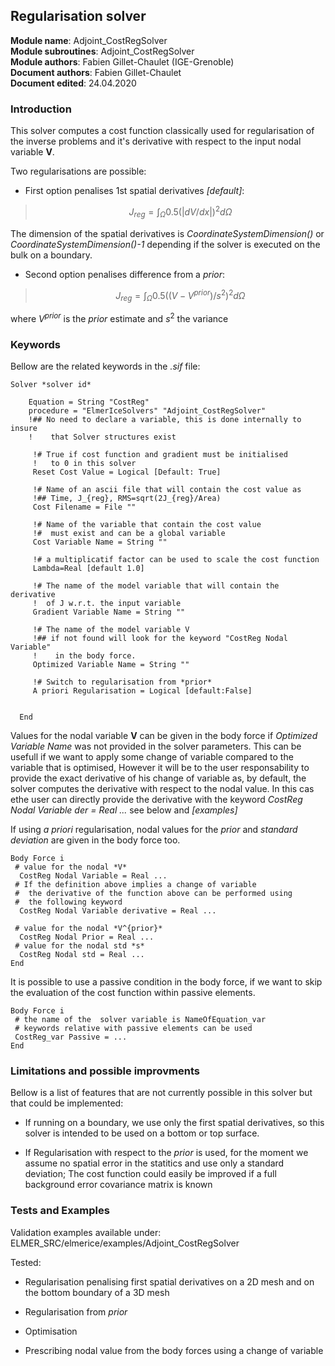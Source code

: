 ## Regularisation solver

**Module name**: Adjoint_CostRegSolver  
**Module subroutines**: Adjoint_CostRegSolver  
**Module authors**: Fabien Gillet-Chaulet (IGE-Grenoble)  
**Document authors**: Fabien Gillet-Chaulet  
**Document edited**: 24.04.2020  


### Introduction
This solver computes a cost function classically used for regularisation of the inverse problems 
and it's derivative with respect to the input nodal variable **V**.

Two regularisations are possible:  

- First option penalises 1st spatial derivatives *[default]*:

> $$ J_{reg} = \int_{\Omega} 0.5  (|dV/dx|)^2 d\Omega $$

The dimension of the spatial derivatives is *CoordinateSystemDimension()* or *CoordinateSystemDimension()-1*
depending if the solver is executed on the bulk on a boundary.

- Second option penalises difference from a *prior*:

> $$ J_{reg} = \int_{\Omega} 0.5  ((V-V^{prior})/s^2)^2 d\Omega $$


where $V^{prior}$ is the *prior* estimate and $s^2$ the variance 


### Keywords

Bellow are the related keywords in the *.sif* file:  


```
Solver *solver id* 
  
    Equation = String "CostReg"  
    procedure = "ElmerIceSolvers" "Adjoint_CostRegSolver"
    !## No need to declare a variable, this is done internally to insure
    !    that Solver structures exist
 
     !# True if cost function and gradient must be initialised 
     !   to 0 in this solver
     Reset Cost Value = Logical [Default: True]

     !# Name of an ascii file that will contain the cost value as
     !## Time, J_{reg}, RMS=sqrt(2J_{reg}/Area)
     Cost Filename = File ""
     
     !# Name of the variable that contain the cost value
     !#  must exist and can be a global variable
     Cost Variable Name = String ""
     
     !# a multiplicatif factor can be used to scale the cost function
     Lambda=Real [default 1.0]
     
     !# The name of the model variable that will contain the derivative
     !  of J w.r.t. the input variable
     Gradient Variable Name = String ""

     !# The name of the model variable V
     !## if not found will look for the keyword "CostReg Nodal Variable" 
     !    in the body force.
     Optimized Variable Name = String ""

     !# Switch to regularisation from *prior*
     A priori Regularisation = Logical [default:False]
     
      
  End

```

Values for the nodal variable **V** can be given in the body force if  *Optimized Variable Name* was
not provided in the solver parameters. 
This can be usefull if we want to apply some change of variable compared to the variable that is optimised,
However it will be to the user responsability to provide the exact derivative of his change of variable 
as, by default, the solver computes the derivative with respect to the nodal value.
In this cas ethe user can directly provide the derivative with the keyword *CostReg Nodal Variable der = Real ...*
see below and *[examples]*

If using *a priori* regularisation, nodal values for the *prior* and *standard deviation* are given in the body force too.

```
Body Force i
 # value for the nodal *V*
  CostReg Nodal Variable = Real ...
 # If the definition above implies a change of variable
 #  the derivative of the function above can be performed using 
 #  the following keyword
  CostReg Nodal Variable derivative = Real ...

 # value for the nodal *V^{prior}*
  CostReg Nodal Prior = Real ...
 # value for the nodal std *s*
  CostReg Nodal std = Real ...
End
```

It is possible to use a passive condition in the body force, if we want to skip the evaluation of the cost function within passive elements.

```
Body Force i
 # the name of the  solver variable is NameOfEquation_var
 # keywords relative with passive elements can be used
 CostReg_var Passive = ...
End
```

### Limitations and possible improvments

Bellow is a list of features that are not currently possible in this solver but that could be implemented:  

- If running on a boundary, we use only the first spatial derivatives, so this solver is intended to be used on a bottom or top surface.

- If Regularisation with respect to the *prior* is used, for the moment we assume no spatial error in the statitics and use only a standard deviation; The cost function could easily be improved if a full background error covariance matrix is known


### Tests and Examples
Validation examples available under:  
ELMER_SRC/elmerice/examples/Adjoint_CostRegSolver

Tested:

- Regularisation penalising first spatial derivatives on a 2D mesh and on the bottom boundary of a 3D mesh 

- Regularisation from  *prior*

- Optimisation  

- Prescribing nodal value from the body forces using a change of variable
